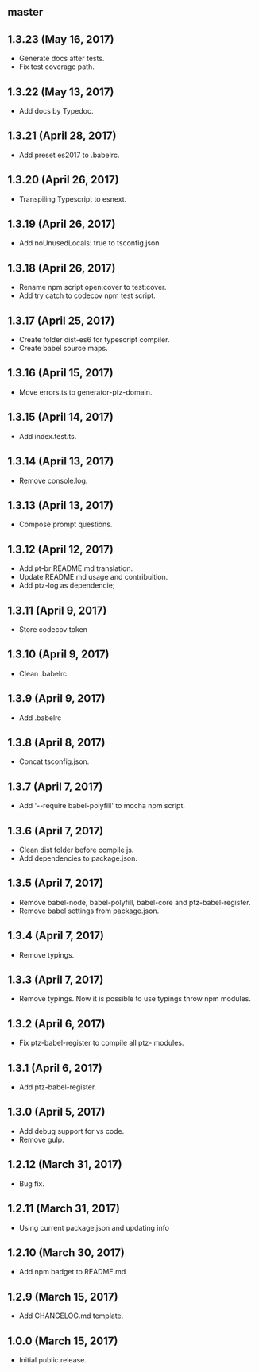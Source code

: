 ## master


## 1.3.23 (May 16, 2017)

* Generate docs after tests.
* Fix test coverage path.

## 1.3.22 (May 13, 2017)

* Add docs by Typedoc.

## 1.3.21 (April 28, 2017)

* Add preset es2017 to .babelrc.

## 1.3.20 (April 26, 2017)

* Transpiling Typescript to esnext.

## 1.3.19 (April 26, 2017)

* Add noUnusedLocals: true to tsconfig.json

## 1.3.18 (April 26, 2017)

* Rename npm script open:cover to test:cover.
* Add try catch to codecov npm test script.

## 1.3.17 (April 25, 2017)

* Create folder dist-es6 for typescript compiler.
* Create babel source maps.

## 1.3.16 (April 15, 2017)

* Move errors.ts to generator-ptz-domain.

## 1.3.15 (April 14, 2017)

* Add index.test.ts.

## 1.3.14 (April 13, 2017)

* Remove console.log.

## 1.3.13 (April 13, 2017)

* Compose prompt questions.

## 1.3.12 (April 12, 2017)

* Add pt-br README.md translation.
* Update README.md usage and contribuition.
* Add ptz-log as dependencie;

## 1.3.11 (April 9, 2017)

* Store codecov token

## 1.3.10 (April 9, 2017)

* Clean .babelrc

## 1.3.9 (April 9, 2017)

* Add .babelrc

## 1.3.8 (April 8, 2017)

* Concat tsconfig.json.

## 1.3.7 (April 7, 2017)

* Add '--require babel-polyfill' to mocha npm script.

## 1.3.6 (April 7, 2017)

* Clean dist folder before compile js.
* Add dependencies to package.json.

## 1.3.5 (April 7, 2017)

* Remove babel-node, babel-polyfill, babel-core and ptz-babel-register.
* Remove babel settings from package.json.

## 1.3.4 (April 7, 2017)

* Remove typings.

## 1.3.3 (April 7, 2017)

* Remove typings. Now it is possible to use typings throw npm modules.

## 1.3.2 (April 6, 2017)

* Fix ptz-babel-register to compile all ptz- modules.

## 1.3.1 (April 6, 2017)

* Add ptz-babel-register.

## 1.3.0 (April 5, 2017)

* Add debug support for vs code.
* Remove gulp.

## 1.2.12 (March 31, 2017)

* Bug fix.

## 1.2.11 (March 31, 2017)

* Using current package.json and updating info

## 1.2.10 (March 30, 2017)

* Add npm badget to README.md

## 1.2.9 (March 15, 2017)

* Add CHANGELOG.md template.

## 1.0.0 (March 15, 2017)

* Initial public release.
